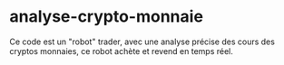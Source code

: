# analyse-crypto-monnaie
Ce code est un "robot" trader, avec une analyse précise des cours des cryptos monnaies, ce robot achète et revend en temps réel. 
